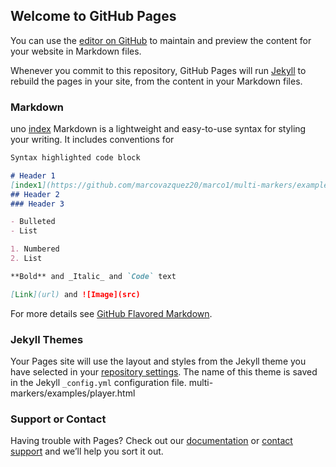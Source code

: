## Welcome to GitHub Pages

You can use the [editor on GitHub](https://github.com/marcovazquez20/marco1/edit/gh-pages/index.md) to maintain and preview the content for your website in Markdown files.

Whenever you commit to this repository, GitHub Pages will run [Jekyll](https://jekyllrb.com/) to rebuild the pages in your site, from the content in your Markdown files.

### Markdown
uno [index](https://github.com/marcovazquez20/marco1/multi-markers/examples/player.html)
Markdown is a lightweight and easy-to-use syntax for styling your writing. It includes conventions for

```markdown
Syntax highlighted code block

# Header 1
[index1](https://github.com/marcovazquez20/marco1/multi-markers/examples/player.html)
## Header 2
### Header 3

- Bulleted
- List

1. Numbered
2. List

**Bold** and _Italic_ and `Code` text

[Link](url) and ![Image](src)
```

For more details see [GitHub Flavored Markdown](https://guides.github.com/features/mastering-markdown/).

### Jekyll Themes

Your Pages site will use the layout and styles from the Jekyll theme you have selected in your [repository settings](https://github.com/marcovazquez20/marco1/multi-markers/examples/player.html). The name of this theme is saved in the Jekyll `_config.yml` configuration file.
multi-markers/examples/player.html
### Support or Contact

Having trouble with Pages? Check out our [documentation](https://docs.github.com/categories/github-pages-basics/) or [contact support](https://github.com/contact) and we’ll help you sort it out.
